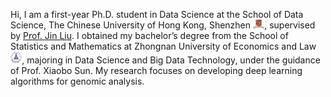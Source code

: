 Hi, I am a first-year Ph.D. student in Data Science at the School of Data Science, The Chinese University of Hong Kong, Shenzhen <img src='./images/cuhksz_logo.png' style='width: 1.3em;'>, supervised by <a href="https://sites.google.com/view/liujinlab/home" target="_blank">Prof. Jin Liu</a>. I obtained my bachelor’s degree from the School of Statistics and Mathematics at Zhongnan University of Economics and Law <img src='./images/zuel_logo.png' style='width: 1.3em;'>, majoring in Data Science and Big Data Technology, under the guidance of Prof. Xiaobo Sun. My research focuses on developing deep learning algorithms for genomic analysis.
